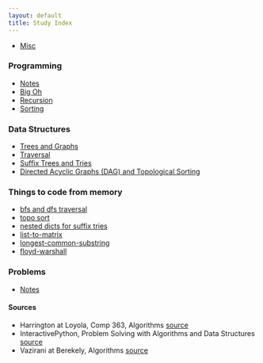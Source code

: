 ```yaml
---
layout: default
title: Study Index
---
```


- [Misc](misc.html)


### Programming

- [Notes](/programming/programming_notes.html)
- [Big Oh](/programming/big_oh.html)
- [Recursion](/programming/recursion.html)
- [Sorting](/programming/sorting.html)

### Data Structures

- [Trees and Graphs](/data_structs/trees_and_graphs.html)
- [Traversal](/data_structs/traversal.html)
- [Suffix Trees and Tries](/data_structs/suffix_trees.html)
- [Directed Acyclic Graphs (DAG) and Topological Sorting](/data_structs/dags.html)


### Things to code from memory

- [bfs and dfs traversal](https://gist.github.com/hillscottc/5872513c69398e003fd4)
- [topo sort](https://gist.github.com/hillscottc/ee407aea701ef342fce0)
- [nested dicts for suffix tries](https://gist.github.com/hillscottc/d60e7fbe714a6a4b8f9b)
- [list-to-matrix](https://gist.github.com/hillscottc/7e031d30f174c519a8cd)
- [longest-common-substring](https://gist.github.com/hillscottc/947a1f5ddd01bdc85c72#file-long_substr-py)
- [floyd-warshall](https://gist.github.com/hillscottc/61002306aa5b026ed73c)

### Problems

- [Notes](problems/problems_notes.html)

#### Sources

- Harrington at Loyola, Comp 363, Algorithms [source](http://anh.cs.luc.edu/363/notes/)
- InteractivePython, Problem Solving with Algorithms and Data Structures [source](http://interactivepython.org/courselib/static/pythonds/index.html)
- Vazirani at Berekely, Algorithms [source](http://www.cs.berkeley.edu/~vazirani/algorithms/)





